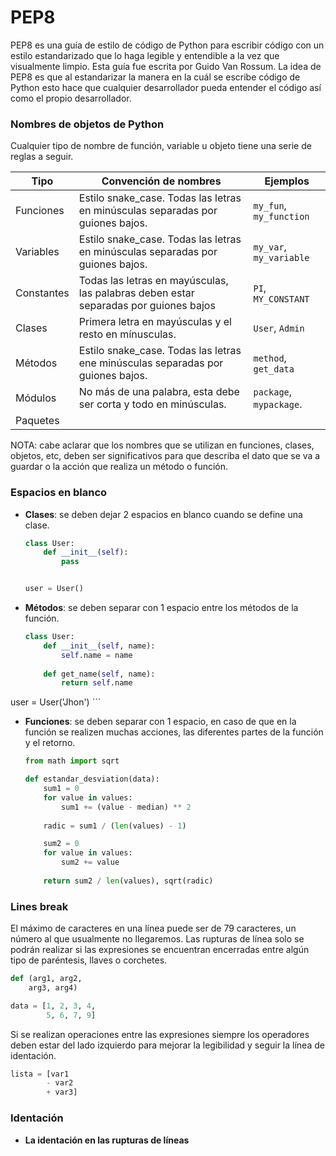 # PEP8

PEP8 es una guía de estilo de código de Python para escribir código con un estilo estandarizado que lo haga legible y entendible a la vez que visualmente limpio. Esta guía fue escrita por Guido Van Rossum. La idea de PEP8 es que al estandarizar la manera en la cuál se escribe código de Python esto hace que cualquier desarrollador pueda entender el código así como el propio desarrollador. 

### Nombres de objetos de Python

Cualquier tipo de nombre de función, variable u objeto tiene una serie de reglas a seguir.

| Tipo       | Convención de nombres                                                                | Ejemplos                |
| ---------- | ------------------------------------------------------------------------------------ | ----------------------- |
| Funciones  | Estilo snake_case. Todas las letras en minúsculas separadas por guiones bajos.       | `my_fun`, `my_function` |
| Variables  | Estilo snake_case. Todas las letras en minúsculas separadas por guiones bajos.       | `my_var`, `my_variable` |
| Constantes | Todas las letras en mayúsculas, las palabras deben estar separadas por guiones bajos | `PI`, `MY_CONSTANT`     |
| Clases     | Primera letra en mayúsculas y el resto en mínusculas.                                | `User`, `Admin`         |
| Métodos    | Estilo snake_case. Todas las letras ene minúsculas separadas por guiones bajos.      | `method`, `get_data`    |
| Módulos    | No más de una palabra, esta debe ser corta y todo en minúsculas.                     | `package`, `mypackage`. |
| Paquetes   |

NOTA: cabe aclarar que los nombres que se utilizan en funciones, clases, objetos, etc, deben ser significativos para que describa el dato que se va a guardar o la acción que realiza un método o función. 

### Espacios en blanco

* **Clases**: se deben dejar 2 espacios en blanco cuando se define una clase.
    ```python
    class User:
        def __init__(self):
            pass


    user = User()
    ```
* **Métodos**: se deben separar con 1 espacio entre los métodos de la función.
    ```python
    class User:
        def __init__(self, name):
            self.name = name
        
        def get_name(self, name):
            return self.name


user = User('Jhon')
    ```
* **Funciones**: se deben separar con 1 espacio, en caso de que en la función se realizen muchas acciones, las diferentes partes de la función y el retorno.
    ```python
    from math import sqrt

    def estandar_desviation(data):
        sum1 = 0
        for value in values:
            sum1 += (value - median) ** 2
        
        radic = sum1 / (len(values) - 1)

        sum2 = 0
        for value in values:
            sum2 += value
        
        return sum2 / len(values), sqrt(radic)
    ```

### Lines break

El máximo de caracteres en una línea puede ser de 79 caracteres, un número al que usualmente no llegaremos. Las rupturas de línea solo se podrán realizar si las expresiones se encuentran encerradas entre algún tipo de paréntesis, llaves o corchetes. 

```python
def (arg1, arg2, 
    arg3, arg4)
```
```python
data = [1, 2, 3, 4, 
        5, 6, 7, 9]
```

Si se realizan operaciones entre las expresiones siempre los operadores deben estar del lado izquierdo para mejorar la legibilidad y seguir la línea de identación.

```python
lista = [var1
        - var2
        + var3]
```
### Identación

* **La identación en las rupturas de líneas**
